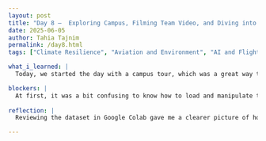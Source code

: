 ```yaml
---
layout: post
title: "Day 8 –  Exploring Campus, Filming Team Video, and Diving into Datasets"
date: 2025-06-05
author: Tahia Tajnim
permalink: /day8.html
tags: ["Climate Resilience", "Aviation and Environment", "AI and Flight Delays", "Sustainable Airspace", "Zotero", "Literature Review", "Morgan Library", "WeCare Project", "Google Colab", "Campus Tour", "Team Video"]  

what_i_learned: |
  Today, we started the day with a campus tour, which was a great way to explore Morgan and bond with fellow interns. After lunch, we returned to the lab and created our Week 2 team video a bit early since I will be out tomorrow for Eid. Later in the day, we worked on exploring a dataset related to our project using Google Colab. Our mentor guided us through the basics of data handling and helped us understand how to interpret the dataset — it was especially helpful since many of us are still new to this. Lastly, we presented our project plan to our faculty mentor, summarizing everything we accomplished throughout the week. I shared that I reviewed and summarized 16 research papers and explained how I connected their findings to my own research topic.

blockers: |  
  At first, it was a bit confusing to know how to load and manipulate the dataset in Google Colab. Understanding the data structure and how to use the tools was challenging, but our graduate mentor's support really helped.
  
reflection: |
  Reviewing the dataset in Google Colab gave me a clearer picture of how data connects to our research topic. I feel more confident now using Colab and working with datasets. Filming the team video early was also a nice bonding activity, and I'm grateful we could accommodate my absence tomorrow for Eid. Presenting our project plan to the faculty mentor helped me reflect on how much progress we've made this week and how my literature review is aligning with our broader goals. Today balanced both learning and team collaboration really well.

---
```


